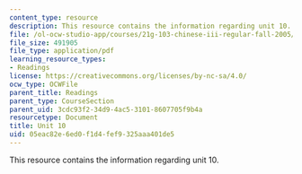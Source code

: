```yaml
---
content_type: resource
description: This resource contains the information regarding unit 10.
file: /ol-ocw-studio-app/courses/21g-103-chinese-iii-regular-fall-2005/05eac82e6ed0f1d4fef9325aaa401de5_MIT21G_103F05_10_1.pdf
file_size: 491905
file_type: application/pdf
learning_resource_types:
- Readings
license: https://creativecommons.org/licenses/by-nc-sa/4.0/
ocw_type: OCWFile
parent_title: Readings
parent_type: CourseSection
parent_uid: 3cdc93f2-34d9-4ac5-3101-8607705f9b4a
resourcetype: Document
title: Unit 10
uid: 05eac82e-6ed0-f1d4-fef9-325aaa401de5
---
```

This resource contains the information regarding unit 10.